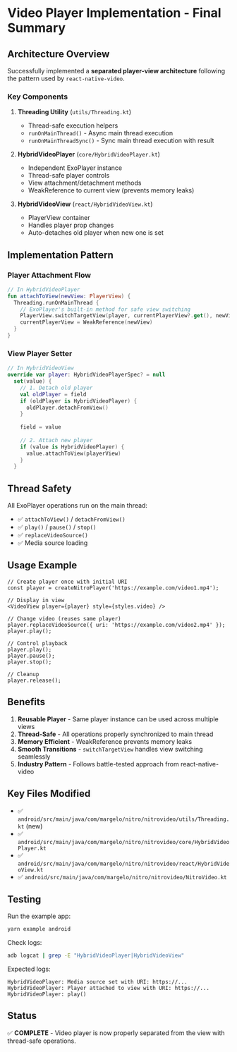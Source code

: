 # Video Player Implementation - Final Summary

## Architecture Overview

Successfully implemented a **separated player-view architecture** following the pattern used by `react-native-video`.

### Key Components

1. **Threading Utility** (`utils/Threading.kt`)
   - Thread-safe execution helpers
   - `runOnMainThread()` - Async main thread execution
   - `runOnMainThreadSync()` - Sync main thread execution with result

2. **HybridVideoPlayer** (`core/HybridVideoPlayer.kt`)
   - Independent ExoPlayer instance
   - Thread-safe player controls
   - View attachment/detachment methods
   - WeakReference to current view (prevents memory leaks)

3. **HybridVideoView** (`react/HybridVideoView.kt`)
   - PlayerView container
   - Handles player prop changes
   - Auto-detaches old player when new one is set

## Implementation Pattern

### Player Attachment Flow

```kotlin
// In HybridVideoPlayer
fun attachToView(newView: PlayerView) {
  Threading.runOnMainThread {
    // ExoPlayer's built-in method for safe view switching
    PlayerView.switchTargetView(player, currentPlayerView?.get(), newView)
    currentPlayerView = WeakReference(newView)
  }
}
```

### View Player Setter

```kotlin
// In HybridVideoView
override var player: HybridVideoPlayerSpec? = null
  set(value) {
    // 1. Detach old player
    val oldPlayer = field
    if (oldPlayer is HybridVideoPlayer) {
      oldPlayer.detachFromView()
    }
    
    field = value
    
    // 2. Attach new player
    if (value is HybridVideoPlayer) {
      value.attachToView(playerView)
    }
  }
```

## Thread Safety

All ExoPlayer operations run on the main thread:
- ✅ `attachToView()` / `detachFromView()`
- ✅ `play()` / `pause()` / `stop()`
- ✅ `replaceVideoSource()`
- ✅ Media source loading

## Usage Example

```tsx
// Create player once with initial URI
const player = createNitroPlayer('https://example.com/video1.mp4');

// Display in view
<VideoView player={player} style={styles.video} />

// Change video (reuses same player)
player.replaceVideoSource({ uri: 'https://example.com/video2.mp4' });
player.play();

// Control playback
player.play();
player.pause();
player.stop();

// Cleanup
player.release();
```

## Benefits

1. **Reusable Player** - Same player instance can be used across multiple views
2. **Thread-Safe** - All operations properly synchronized to main thread
3. **Memory Efficient** - WeakReference prevents memory leaks
4. **Smooth Transitions** - `switchTargetView` handles view switching seamlessly
5. **Industry Pattern** - Follows battle-tested approach from react-native-video

## Key Files Modified

- ✅ `android/src/main/java/com/margelo/nitro/nitrovideo/utils/Threading.kt` (new)
- ✅ `android/src/main/java/com/margelo/nitro/nitrovideo/core/HybridVideoPlayer.kt`
- ✅ `android/src/main/java/com/margelo/nitro/nitrovideo/react/HybridVideoView.kt`
- ✅ `android/src/main/java/com/margelo/nitro/nitrovideo/NitroVideo.kt`

## Testing

Run the example app:
```bash
yarn example android
```

Check logs:
```bash
adb logcat | grep -E "HybridVideoPlayer|HybridVideoView"
```

Expected logs:
```
HybridVideoPlayer: Media source set with URI: https://...
HybridVideoPlayer: Player attached to view with URI: https://...
HybridVideoPlayer: play()
```

## Status

✅ **COMPLETE** - Video player is now properly separated from the view with thread-safe operations.
